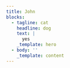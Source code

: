 ```yaml
---
title: John
blocks:
  - tagline: cat
    headline: dog
    text: |
      yes
    _template: hero
  - body: ''
    _template: content
---
```



